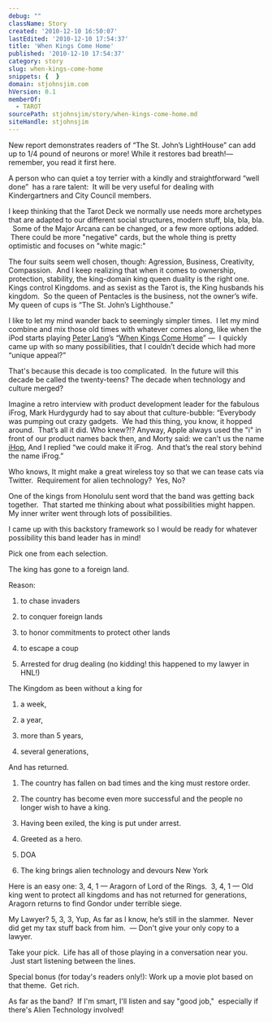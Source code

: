 ```yaml
---
debug: ""
className: Story
created: '2010-12-10 16:50:07'
lastEdited: '2010-12-10 17:54:37'
title: 'When Kings Come Home'
published: '2010-12-10 17:54:37'
category: story
slug: when-kings-come-home
snippets: {  }
domain: stjohnsjim.com
hVersion: 0.1
memberOf:
  - TAROT
sourcePath: stjohnsjim/story/when-kings-come-home.md
siteHandle: stjohnsjim
---
```

New report demonstrates readers of &ldquo;The St. John&rsquo;s LightHouse&rdquo; can add up to 1/4 pound of neurons or more! While it restores bad breath!&mdash; remember, you read it first here.&nbsp;

A person who can quiet a toy terrier with a kindly and straightforward &ldquo;well done&rdquo;&nbsp; has a rare talent:&nbsp; It will be very useful for dealing with Kindergartners and City Council members.&nbsp;

I keep thinking that the Tarot Deck we normally use needs more archetypes that are adapted to our different social structures, modern stuff, bla, bla, bla. &nbsp; Some of the Major Arcana can be changed, or a few more options added. &nbsp;There could be more &quot;negative&quot; cards, but the whole thing is pretty optimistic and focuses on &quot;white magic:&quot;

The four suits seem well chosen, though: Agression, Business, Creativity, Compassion.&nbsp; And I keep realizing that when it comes to ownership, protection, stability, the king-domain king queen duality is the right one.&nbsp; Kings control Kingdoms. and as sexist as the Tarot is, the King husbands his kingdom.&nbsp; So the queen of Pentacles is the business, not the owner&rsquo;s wife.&nbsp; My queen of cups is &ldquo;The St. John&rsquo;s Lighthouse.&rdquo;

I like to let my mind wander back to seemingly simpler times.&nbsp; I let my mind combine and mix those old times with whatever comes along, like when the iPod starts playing [Peter Lang][0]&rsquo;s &ldquo;[When Kings Come Home][1]&rdquo; &mdash;&nbsp; I quickly came up with so many possibilities, that I couldn&rsquo;t decide which had more &ldquo;unique appeal?&rdquo;

That's because this decade is too complicated. &nbsp;In the future will this decade be called the twenty-teens? The decade when technology and culture merged?

Imagine a retro interview with product development leader for the fabulous iFrog, Mark Hurdygurdy had to say about that culture-bubble: &ldquo;Everybody was pumping out crazy gadgets.&nbsp; We had this thing, you know, it hopped around.&nbsp; That&rsquo;s all it did. Who knew?!? Anyway, Apple always used the &quot;i&quot; in front of our product names back then, and Morty said: we can&rsquo;t us the name [iHop][2], And I replied &ldquo;we could make it iFrog.&nbsp; And that&rsquo;s the real story behind the name iFrog.&rdquo;

Who knows, It might make a great wireless toy so that we can tease cats via Twitter. &nbsp;Requirement for alien technology?&nbsp; Yes, No?

One of the kings from Honolulu sent word that the band was getting back together.&nbsp; That started me thinking about what possibilities might happen. &nbsp; My inner writer went through lots of possibilities.

I came up with this backstory framework so I would be ready for whatever possibility this band leader has in mind!

Pick one from each selection.

The king has gone to a foreign land. &nbsp;

Reason:

1) to chase invaders&nbsp;

2) to conquer foreign lands

3) to honor commitments to protect other lands

4) to escape a coup

5) Arrested for drug dealing (no kidding! this happened to my lawyer in HNL!)

The Kingdom as been without a king for&nbsp;

1) a week,

2) a year,

3) more than 5 years,

4) several generations,

And has returned.

1) The country has fallen on bad times and the king must restore order.

2) The country has become even more successful and the people no longer wish to have a king.

3) Having been exiled, the king is put under arrest.

4) Greeted as a hero.

5) DOA

6) The king brings alien technology and devours New York

Here is an easy one: 3, 4, 1 &mdash; Aragorn of Lord of the Rings.&nbsp; 3, 4, 1 &mdash; Old king went to protect all kingdoms and has not returned for generations, Aragorn returns to find Gondor under terrible siege.

My Lawyer? 5, 3, 3, Yup, As far as I know, he&rsquo;s still in the slammer.&nbsp; Never did get my tax stuff back from him.&nbsp; &mdash; Don't give your only copy to a lawyer.

Take your pick.&nbsp; Life has all of those playing in a conversation near you. &nbsp;Just start listening between the lines.

Special bonus (for today's readers only!): Work up a movie plot based on that theme.&nbsp; Get rich.&nbsp;&nbsp;

As far as the band? &nbsp;If I'm smart, I'll listen and say &quot;good job,&quot; &nbsp;especially if there's Alien Technology involved!

[0]: http://www.myspace.com/peterlang1
[1]: http://www.youtube.com/watch?v=qZBm7f6bALA
[2]: http://blogs.pitch.com/plog/2009/09/ihop_leaders_den_again_that_the_church_is_really_a_cult.php